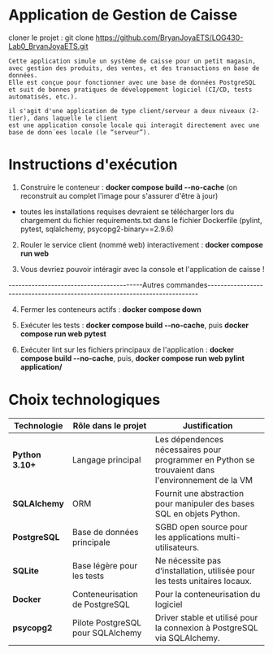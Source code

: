 # Application de Gestion de Caisse

cloner le projet : git clone https://github.com/BryanJoyaETS/LOG430-Lab0_BryanJoyaETS.git

```text
Cette application simule un système de caisse pour un petit magasin, avec gestion des produits, des ventes, et des transactions en base de données. 
Elle est conçue pour fonctionner avec une base de données PostgreSQL et suit de bonnes pratiques de développement logiciel (CI/CD, tests automatisés, etc.).

il s'agit d'une application de type client/serveur a deux niveaux (2-tier), dans laquelle le client
est une application console locale qui interagit directement avec une base de donn´ees locale (le “serveur”).
```

# Instructions d'exécution 

1. Construire le conteneur : **docker compose build --no-cache** (on reconstruit au complet l'image pour s'assurer d'être à jour)

- toutes les installations requises devraient se télécharger lors du chargement du fichier requirements.txt dans le fichier Dockerfile
(pylint, pytest, sqlalchemy, psycopg2-binary==2.9.6)

2. Rouler le service client (nommé web) interactivement : **docker compose run web**

3. Vous devriez pouvoir intéragir avec la console et l'application de caisse !

-----------------------------------------Autres commandes---------------------------------------------------------------------------

4. Fermer les conteneurs actifs : **docker compose down**

5. Exécuter les tests : **docker compose build --no-cache**, puis **docker compose run web pytest**

6. Exécuter lint sur les fichiers principaux de l'application : **docker compose build --no-cache**, puis, **docker compose run web pylint application/**


# Choix technologiques
| Technologie                   | Rôle dans le projet               | Justification                                                                                     |
| ----------------------------- | --------------------------------- | ------------------------------------------------------------------------------------------------- |
| **Python 3.10+**              | Langage principal                 | Les dépendences nécessaires pour programmer en Python se trouvaient dans l'environnement de la VM |
| **SQLAlchemy**                | ORM                               | Fournit une abstraction pour manipuler des bases SQL en objets Python.                            |
| **PostgreSQL**                | Base de données principale        | SGBD open source  pour les applications multi-utilisateurs.                                       |
| **SQLite**                    | Base légère pour les tests        | Ne nécessite pas d’installation, utilisée pour les tests unitaires locaux.                        |
| **Docker**                    | Conteneurisation de PostgreSQL    | Pour la conteneurisation du logiciel                                                              |
| **psycopg2**                  | Pilote PostgreSQL pour SQLAlchemy | Driver stable et utilisé pour la connexion à PostgreSQL via SQLAlchemy.                           |



